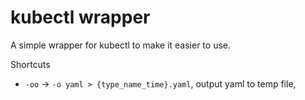 # kubectl wrapper

A simple wrapper for kubectl to make it easier to use.

Shortcuts

- `-oo` -> `-o yaml > {type_name_time}.yaml`, output yaml to temp file,
